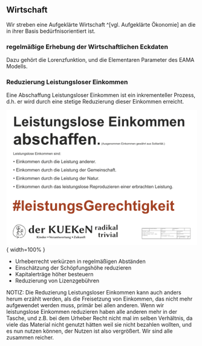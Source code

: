 ## Wirtschaft

Wir streben eine Aufgeklärte Wirtschaft ^[vgl. Aufgeklärte Ökonomie] an die in ihrer Basis bedürfnisorientiert ist.

### regelmäßige Erhebung der Wirtschaftlichen Eckdaten

Dazu gehört die Lorenzfunktion, und die Elementaren Parameter des EAMA Modells.  

### Reduzierung Leistungsloser Einkommen

Eine Abschaffung Leistungsloser Einkommen ist ein inkrementeller Prozess, d.h. er wird durch eine stetige Reduzierung dieser Einkommen erreicht.  

![Leistungslose Einkommen abschaffen](resources/plakate/plakat-vorlage-Leistungslos-Seite001.png){ width=100% }

* Urheberrecht verkürzen in regelmäßigen Abständen
* Einschätzung der Schöpfungshöhe reduzieren
* Kapitalerträge höher besteuern
* Reduzierung von Lizenzgebühren

NOTIZ:
Die Reduzierung Leistungsloser Einkommen kann auch anders herum erzählt werden, als die Freisetzung von Einkommen, das nicht mehr aufgewendet werden muss, primär bei allen anderen. Wenn wir leistungslose Einkommen reduzieren haben alle anderen mehr in der Tasche, und z.B. bei dem Urheber Recht nicht mal im selben Verhältnis, da viele das Material nicht genutzt hätten weil sie nicht bezahlen wollten, und es nun nutzen können, der Nutzen ist also vergrößert. Wir sind alle zusammen reicher.
